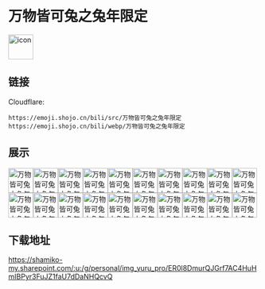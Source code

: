 # 万物皆可兔之兔年限定
<img src="https://emoji.shojo.cn/bili/src/万物皆可兔之兔年限定/icon.png" width="50" height="50" alt="icon">

## 链接
Cloudflare:
```
https://emoji.shojo.cn/bili/src/万物皆可兔之兔年限定
https://emoji.shojo.cn/bili/webp/万物皆可兔之兔年限定
```
## 展示
<img src="https://emoji.shojo.cn/bili/src/万物皆可兔之兔年限定/万物皆可兔之兔年限定-比心.png" width="50" height="50" alt="万物皆可兔之兔年限定-比心"><img src="https://emoji.shojo.cn/bili/src/万物皆可兔之兔年限定/万物皆可兔之兔年限定-疑问.png" width="50" height="50" alt="万物皆可兔之兔年限定-疑问"><img src="https://emoji.shojo.cn/bili/src/万物皆可兔之兔年限定/万物皆可兔之兔年限定-呜呜呜.png" width="50" height="50" alt="万物皆可兔之兔年限定-呜呜呜"><img src="https://emoji.shojo.cn/bili/src/万物皆可兔之兔年限定/万物皆可兔之兔年限定-摸摸头.png" width="50" height="50" alt="万物皆可兔之兔年限定-摸摸头"><img src="https://emoji.shojo.cn/bili/src/万物皆可兔之兔年限定/万物皆可兔之兔年限定-送花花.png" width="50" height="50" alt="万物皆可兔之兔年限定-送花花"><img src="https://emoji.shojo.cn/bili/src/万物皆可兔之兔年限定/万物皆可兔之兔年限定-贴贴.png" width="50" height="50" alt="万物皆可兔之兔年限定-贴贴"><img src="https://emoji.shojo.cn/bili/src/万物皆可兔之兔年限定/万物皆可兔之兔年限定-钱兔似锦.png" width="50" height="50" alt="万物皆可兔之兔年限定-钱兔似锦"><img src="https://emoji.shojo.cn/bili/src/万物皆可兔之兔年限定/万物皆可兔之兔年限定-兔年大桔.png" width="50" height="50" alt="万物皆可兔之兔年限定-兔年大桔"><img src="https://emoji.shojo.cn/bili/src/万物皆可兔之兔年限定/万物皆可兔之兔年限定-酸了酸了.png" width="50" height="50" alt="万物皆可兔之兔年限定-酸了酸了"><img src="https://emoji.shojo.cn/bili/src/万物皆可兔之兔年限定/万物皆可兔之兔年限定-加油.png" width="50" height="50" alt="万物皆可兔之兔年限定-加油"><img src="https://emoji.shojo.cn/bili/src/万物皆可兔之兔年限定/万物皆可兔之兔年限定-爱你.png" width="50" height="50" alt="万物皆可兔之兔年限定-爱你"><img src="https://emoji.shojo.cn/bili/src/万物皆可兔之兔年限定/万物皆可兔之兔年限定-给您递笔.png" width="50" height="50" alt="万物皆可兔之兔年限定-给您递笔"><img src="https://emoji.shojo.cn/bili/src/万物皆可兔之兔年限定/万物皆可兔之兔年限定-撒糖啦.png" width="50" height="50" alt="万物皆可兔之兔年限定-撒糖啦"><img src="https://emoji.shojo.cn/bili/src/万物皆可兔之兔年限定/万物皆可兔之兔年限定-好饿.png" width="50" height="50" alt="万物皆可兔之兔年限定-好饿"><img src="https://emoji.shojo.cn/bili/src/万物皆可兔之兔年限定/万物皆可兔之兔年限定-好甜.png" width="50" height="50" alt="万物皆可兔之兔年限定-好甜"><img src="https://emoji.shojo.cn/bili/src/万物皆可兔之兔年限定/万物皆可兔之兔年限定-兔兔生气.png" width="50" height="50" alt="万物皆可兔之兔年限定-兔兔生气"><img src="https://emoji.shojo.cn/bili/src/万物皆可兔之兔年限定/万物皆可兔之兔年限定-冷圈兔兔.png" width="50" height="50" alt="万物皆可兔之兔年限定-冷圈兔兔"><img src="https://emoji.shojo.cn/bili/src/万物皆可兔之兔年限定/万物皆可兔之兔年限定-狗头.png" width="50" height="50" alt="万物皆可兔之兔年限定-狗头"><img src="https://emoji.shojo.cn/bili/src/万物皆可兔之兔年限定/万物皆可兔之兔年限定-委屈.png" width="50" height="50" alt="万物皆可兔之兔年限定-委屈"><img src="https://emoji.shojo.cn/bili/src/万物皆可兔之兔年限定/万物皆可兔之兔年限定-休息.png" width="50" height="50" alt="万物皆可兔之兔年限定-休息">

## 下载地址

https://shamiko-my.sharepoint.com/:u:/g/personal/img_yuru_pro/ER0l8DmurQJGrf7AC4HuHmIBPyr3FuJZ1faU7dDaNHQcvQ